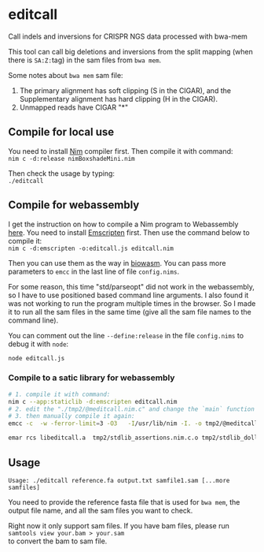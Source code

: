 # editcall
Call indels and inversions for CRISPR NGS data processed with bwa-mem

This tool can call big deletions and inversions from the split mapping (when there is `SA:Z:`tag) in the sam files from `bwa mem`.

Some notes about `bwa mem` sam file:

1. The primary alignment has soft clipping (S in the CIGAR), and the Supplementary alignment has hard clipping (H in the CIGAR).
2. Unmapped reads have CIGAR "*"

## Compile for local use
You need to install [Nim](https://nim-lang.org/) compiler first. Then compile it with command:  
`nim c -d:release nimBoxshadeMini.nim`

Then check the usage by typing:  
`./editcall`

## Compile for webassembly
I get the instruction on how to compile a Nim program to Webassembly [here](https://github.com/treeform/nim_emscripten_tutorial). You need to install [Emscripten](https://emscripten.org/docs/getting_started/downloads.html) first. Then use the command below to compile it:  
`nim c -d:emscripten -o:editcall.js editcall.nim`

Then you can use them as the way in [biowasm](https://github.com/biowasm/biowasm). You can pass more parameters to `emcc` in the last line of file `config.nims`.

For some reason, this time "std/parseopt" did not work in the webassembly, so I have to use positioned based command line arguments. I also found it was not working to run the program multiple times in the browser. So I made it to run all the sam files in the same time (give all the sam file names to the command line).

You can comment out the line `--define:release` in the file `config.nims` to debug it with `node`:

```
node editcall.js
```

### Compile to a satic library for webassembly
```sh
# 1. compile it with command:  
nim c --app:staticlib -d:emscripten editcall.nim
# 2. edit the "./tmp2/@meditcall.nim.c" and change the `main` function to some other names, for example, `main_editcall`.
# 3. then manually compile it again:  
emcc -c  -w -ferror-limit=3 -O3   -I/usr/lib/nim -I. -o tmp2/@meditcall.nim.c.o tmp2/@meditcall.nim.c

emar rcs libeditcall.a  tmp2/stdlib_assertions.nim.c.o tmp2/stdlib_dollars.nim.c.o tmp2/stdlib_formatfloat.nim.c.o tmp2/stdlib_io.nim.c.o tmp2/stdlib_system.nim.c.o tmp2/stdlib_hashes.nim.c.o tmp2/stdlib_math.nim.c.o tmp2/stdlib_tables.nim.c.o tmp2/stdlib_parseutils.nim.c.o tmp2/stdlib_strutils.nim.c.o tmp2/stdlib_sequtils.nim.c.o tmp2/stdlib_times.nim.c.o tmp2/stdlib_os.nim.c.o tmp2/@meditcall.nim.c.o
```

## Usage

```
Usage: ./editcall reference.fa output.txt samfile1.sam [...more samfiles]
```
You need to provide the reference fasta file that is used for `bwa mem`, the output file name, and all the sam files you want to check.

Right now it only support sam files. If you have bam files, please run  
`samtools view your.bam > your.sam`  
to convert the bam to sam file.